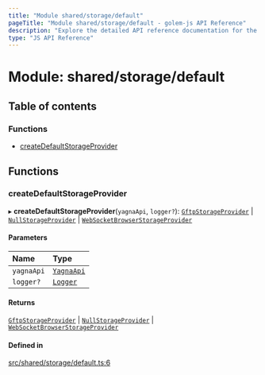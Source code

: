 ```yaml
---
title: "Module shared/storage/default"
pageTitle: "Module shared/storage/default - golem-js API Reference"
description: "Explore the detailed API reference documentation for the Module shared/storage/default within the golem-js SDK for the Golem Network."
type: "JS API Reference"
---
```

# Module: shared/storage/default

## Table of contents

### Functions

- [createDefaultStorageProvider](shared_storage_default#createdefaultstorageprovider)

## Functions

### createDefaultStorageProvider

▸ **createDefaultStorageProvider**(`yagnaApi`, `logger?`): [`GftpStorageProvider`](../classes/shared_storage_gftp.GftpStorageProvider) \| [`NullStorageProvider`](../classes/shared_storage_null.NullStorageProvider) \| [`WebSocketBrowserStorageProvider`](../classes/shared_storage_ws_browser.WebSocketBrowserStorageProvider)

#### Parameters

| Name | Type |
| :------ | :------ |
| `yagnaApi` | [`YagnaApi`](../classes/shared_yagna_yagnaApi.YagnaApi) |
| `logger?` | [`Logger`](../interfaces/shared_utils_logger_logger.Logger) |

#### Returns

[`GftpStorageProvider`](../classes/shared_storage_gftp.GftpStorageProvider) \| [`NullStorageProvider`](../classes/shared_storage_null.NullStorageProvider) \| [`WebSocketBrowserStorageProvider`](../classes/shared_storage_ws_browser.WebSocketBrowserStorageProvider)

#### Defined in

[src/shared/storage/default.ts:6](https://github.com/golemfactory/golem-js/blob/ed1cf1df/src/shared/storage/default.ts#L6)
